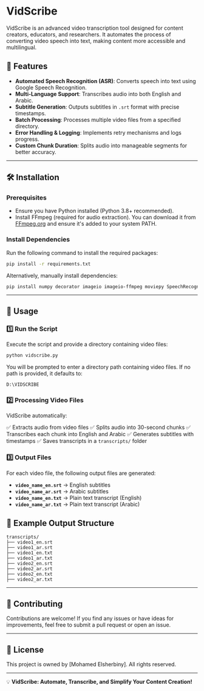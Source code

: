 # VidScribe

VidScribe is an advanced video transcription tool designed for content creators, educators, and researchers. It automates the process of converting video speech into text, making content more accessible and multilingual.

## 🚀 Features

- **Automated Speech Recognition (ASR)**: Converts speech into text using Google Speech Recognition.
- **Multi-Language Support**: Transcribes audio into both English and Arabic.
- **Subtitle Generation**: Outputs subtitles in `.srt` format with precise timestamps.
- **Batch Processing**: Processes multiple video files from a specified directory.
- **Error Handling & Logging**: Implements retry mechanisms and logs progress.
- **Custom Chunk Duration**: Splits audio into manageable segments for better accuracy.

---

## 🛠 Installation

### Prerequisites

- Ensure you have Python installed (Python 3.8+ recommended).
- Install FFmpeg (required for audio extraction). You can download it from [FFmpeg.org](https://ffmpeg.org/download.html) and ensure it's added to your system PATH.

### Install Dependencies

Run the following command to install the required packages:

```sh
pip install -r requirements.txt
```

Alternatively, manually install dependencies:

```sh
pip install numpy decorator imageio imageio-ffmpeg moviepy SpeechRecognition pydub
```

---

## 📌 Usage

### 1️⃣ Run the Script

Execute the script and provide a directory containing video files:

```sh
python vidscribe.py
```

You will be prompted to enter a directory path containing video files. If no path is provided, it defaults to:

```
D:\VIDSCRIBE
```

### 2️⃣ Processing Video Files

VidScribe automatically:

✅ Extracts audio from video files
✅ Splits audio into 30-second chunks
✅ Transcribes each chunk into English and Arabic
✅ Generates subtitles with timestamps
✅ Saves transcripts in a `transcripts/` folder

### 3️⃣ Output Files

For each video file, the following output files are generated:

- **`video_name_en.srt`** → English subtitles
- **`video_name_ar.srt`** → Arabic subtitles
- **`video_name_en.txt`** → Plain text transcript (English)
- **`video_name_ar.txt`** → Plain text transcript (Arabic)

## 📂 Example Output Structure

```
transcripts/
├── video1_en.srt
├── video1_ar.srt
├── video1_en.txt
├── video1_ar.txt
├── video2_en.srt
├── video2_ar.srt
├── video2_en.txt
├── video2_ar.txt
```

---

## 🤝 Contributing

Contributions are welcome! If you find any issues or have ideas for improvements, feel free to submit a pull request or open an issue.

---

## 📜 License

This project is owned by [Mohamed Elsherbiny]. All rights reserved.

---

💡 **VidScribe: Automate, Transcribe, and Simplify Your Content Creation!**
